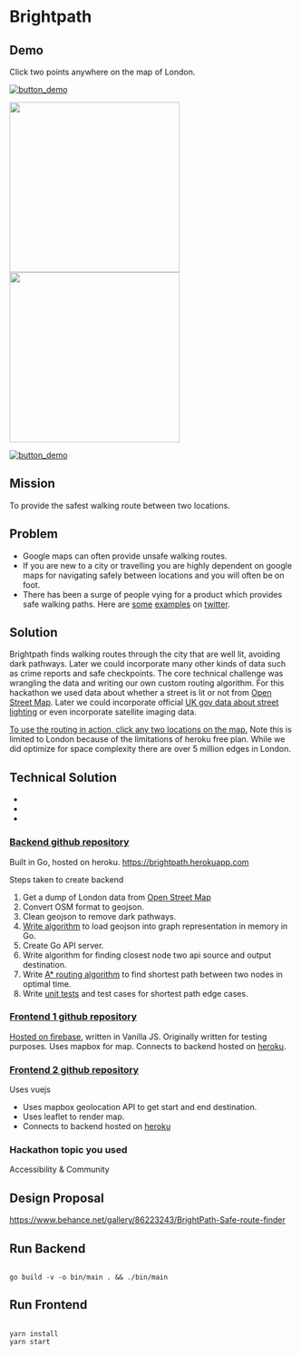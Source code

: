 # Brightpath

## Demo

Click two points anywhere on the map of London.


[![button_demo](https://user-images.githubusercontent.com/1690659/66333882-c63afc80-e92f-11e9-8768-1fcdd4411359.png)](https://brightpath-fe.web.app)

[
<img src="https://mir-s3-cdn-cf.behance.net/project_modules/1400_opt_1/3036f386223243.5d932aa627487.png" alt="" data-canonical-src="https://mir-s3-cdn-cf.behance.net/project_modules/1400_opt_1/3036f386223243.5d932aa627487.png" width="300" />
](https://brightpath-fe.web.app)[
<img src="https://user-images.githubusercontent.com/1690659/66332818-807d3480-e92d-11e9-9c07-a35f045ef92e.gif" alt="" data-canonical-src="https://user-images.githubusercontent.com/1690659/66332818-807d3480-e92d-11e9-9c07-a35f045ef92e.gif" width="300" />
](https://brightpath-fe.web.app)

[![button_demo](https://user-images.githubusercontent.com/1690659/66333882-c63afc80-e92f-11e9-8768-1fcdd4411359.png)](https://brightpath-fe.web.app)

## Mission

To provide the safest walking route between two locations.

## Problem

- Google maps can often provide unsafe walking routes.
- If you are new to a city or travelling you are highly dependent on google maps for navigating safely between locations and you will often be on foot.
- There has been a surge of people vying for a product which provides safe walking paths. Here are [some](https://twitter.com) [examples](https://twitter.com) on [twitter](https://twitter.com).

## Solution

Brightpath finds walking routes through the city that are well lit, avoiding dark pathways. Later we could incorporate many other kinds of data such as crime reports and safe checkpoints. The core technical challenge was wrangling the data and writing our own custom routing algorithm. For this hackathon we used data about whether a street is lit or not from [Open Street Map](<[https://www.openstreetmap.org/#map=10/51.4835/-0.1265](https://www.openstreetmap.org/#map=10/51.4835/-0.1265)>). Later we could incorporate official [UK gov data about street lighting](https://data.gov.uk/search?q=Street+Light) or even incorporate satellite imaging data.

[To use the routing in action, click any two locations on the map.](https://brightpath-fe.web.app) Note this is limited to London because of the limitations of heroku free plan. While we did optimize for space complexity there are over 5 million edges in London.

## Technical Solution

- 
- 
- 

### [Backend github repository](https://github.com/mfbx9da4/brightpath-backend)

Built in Go, hosted on heroku. https://brightpath.herokuapp.com

Steps taken to create backend

1. Get a dump of London data from [Open Street Map](http://download.geofabrik.de/europe/great-britain/england/greater-london.html)
2. Convert OSM format to geojson.
3. Clean geojson to remove dark pathways.
4. [Write algorithm](https://github.com/mfbx9da4/brightpath-backend/blob/master/parse-geojson.go#L43) to load geojson into graph representation in memory in Go.
5. Create Go API server.
6. Write algorithm for finding closest node two api source and output destination.
7. Write [A\* routing algorithm](https://github.com/mfbx9da4/brightpath-backend/blob/master/graph.go#L164) to find shortest path between two nodes in optimal time.
8. Write [unit tests](https://github.com/mfbx9da4/brightpath-backend/blob/master/routing_test.go) and test cases for shortest path edge cases.

### [Frontend 1 github repository](https://github.com/mfbx9da4/brightpath-frontend)

[Hosted on firebase](https://brightpath-fe.web.app), written in Vanilla JS. Originally written for testing purposes. Uses mapbox for map. Connects to backend hosted on [heroku](https://brightpath.herokuapp.com/).

### [Frontend 2 github repository](https://github.com/river-honer/lightpath)

Uses vuejs

- Uses mapbox geolocation API to get start and end destination.
- Uses leaflet to render map.
- Connects to backend hosted on [heroku](https://brightpath.herokuapp.com/)

### Hackathon topic you used

Accessibility & Community

## Design Proposal

https://www.behance.net/gallery/86223243/BrightPath-Safe-route-finder

## Run Backend

```

go build -v -o bin/main . && ./bin/main

```

## Run Frontend

```

yarn install
yarn start

```

